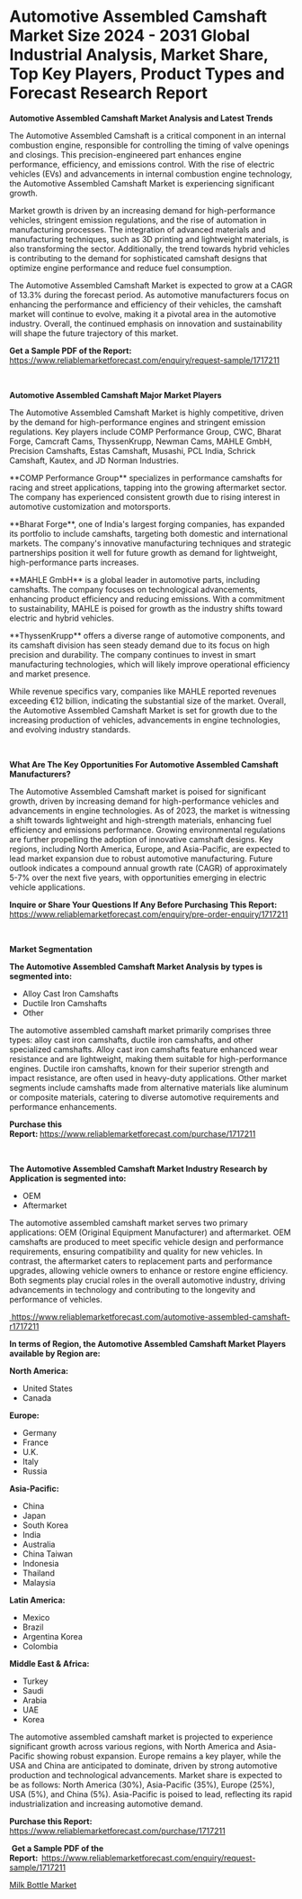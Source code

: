 <p><h1>Automotive Assembled Camshaft Market Size 2024 - 2031 Global Industrial Analysis, Market Share, Top Key Players, Product Types and Forecast Research Report</h1></p><p><strong>Automotive Assembled Camshaft Market Analysis and Latest Trends</strong></p>
<p><p>The Automotive Assembled Camshaft is a critical component in an internal combustion engine, responsible for controlling the timing of valve openings and closings. This precision-engineered part enhances engine performance, efficiency, and emissions control. With the rise of electric vehicles (EVs) and advancements in internal combustion engine technology, the Automotive Assembled Camshaft Market is experiencing significant growth.</p><p>Market growth is driven by an increasing demand for high-performance vehicles, stringent emission regulations, and the rise of automation in manufacturing processes. The integration of advanced materials and manufacturing techniques, such as 3D printing and lightweight materials, is also transforming the sector. Additionally, the trend towards hybrid vehicles is contributing to the demand for sophisticated camshaft designs that optimize engine performance and reduce fuel consumption.</p><p>The Automotive Assembled Camshaft Market is expected to grow at a CAGR of 13.3% during the forecast period. As automotive manufacturers focus on enhancing the performance and efficiency of their vehicles, the camshaft market will continue to evolve, making it a pivotal area in the automotive industry. Overall, the continued emphasis on innovation and sustainability will shape the future trajectory of this market.</p></p>
<p><strong>Get a Sample PDF of the Report:&nbsp;</strong> <a href="https://www.reliablemarketforecast.com/enquiry/request-sample/1717211?utm_campaign=1893&utm_medium=2&utm_source=Github&utm_content=ia&utm_term=28122024&utm_id=automotive-assembled-camshaft">https://www.reliablemarketforecast.com/enquiry/request-sample/1717211</a></p>
<p>&nbsp;</p>
<p><strong>Automotive Assembled Camshaft Major Market Players</strong></p>
<p><p>The Automotive Assembled Camshaft Market is highly competitive, driven by the demand for high-performance engines and stringent emission regulations. Key players include COMP Performance Group, CWC, Bharat Forge, Camcraft Cams, ThyssenKrupp, Newman Cams, MAHLE GmbH, Precision Camshafts, Estas Camshaft, Musashi, PCL India, Schrick Camshaft, Kautex, and JD Norman Industries.</p><p>**COMP Performance Group** specializes in performance camshafts for racing and street applications, tapping into the growing aftermarket sector. The company has experienced consistent growth due to rising interest in automotive customization and motorsports.</p><p>**Bharat Forge**, one of India's largest forging companies, has expanded its portfolio to include camshafts, targeting both domestic and international markets. The company's innovative manufacturing techniques and strategic partnerships position it well for future growth as demand for lightweight, high-performance parts increases.</p><p>**MAHLE GmbH** is a global leader in automotive parts, including camshafts. The company focuses on technological advancements, enhancing product efficiency and reducing emissions. With a commitment to sustainability, MAHLE is poised for growth as the industry shifts toward electric and hybrid vehicles.</p><p>**ThyssenKrupp** offers a diverse range of automotive components, and its camshaft division has seen steady demand due to its focus on high precision and durability. The company continues to invest in smart manufacturing technologies, which will likely improve operational efficiency and market presence.</p><p>While revenue specifics vary, companies like MAHLE reported revenues exceeding €12 billion, indicating the substantial size of the market. Overall, the Automotive Assembled Camshaft Market is set for growth due to the increasing production of vehicles, advancements in engine technologies, and evolving industry standards.</p></p>
<p>&nbsp;</p>
<p><strong>What Are The Key Opportunities For Automotive Assembled Camshaft Manufacturers?</strong></p>
<p><p>The Automotive Assembled Camshaft market is poised for significant growth, driven by increasing demand for high-performance vehicles and advancements in engine technologies. As of 2023, the market is witnessing a shift towards lightweight and high-strength materials, enhancing fuel efficiency and emissions performance. Growing environmental regulations are further propelling the adoption of innovative camshaft designs. Key regions, including North America, Europe, and Asia-Pacific, are expected to lead market expansion due to robust automotive manufacturing. Future outlook indicates a compound annual growth rate (CAGR) of approximately 5-7% over the next five years, with opportunities emerging in electric vehicle applications.</p></p>
<p><strong>Inquire or Share Your Questions If Any Before Purchasing This Report:</strong> <a href="https://www.reliablemarketforecast.com/enquiry/pre-order-enquiry/1717211?utm_campaign=1893&utm_medium=2&utm_source=Github&utm_content=ia&utm_term=28122024&utm_id=automotive-assembled-camshaft">https://www.reliablemarketforecast.com/enquiry/pre-order-enquiry/1717211</a></p>
<p>&nbsp;</p>
<p><strong>Market Segmentation</strong></p>
<p><strong>The Automotive Assembled Camshaft Market Analysis by types is segmented into:</strong></p>
<p><ul><li>Alloy Cast Iron Camshafts</li><li>Ductile Iron Camshafts</li><li>Other</li></ul></p>
<p><p>The automotive assembled camshaft market primarily comprises three types: alloy cast iron camshafts, ductile iron camshafts, and other specialized camshafts. Alloy cast iron camshafts feature enhanced wear resistance and are lightweight, making them suitable for high-performance engines. Ductile iron camshafts, known for their superior strength and impact resistance, are often used in heavy-duty applications. Other market segments include camshafts made from alternative materials like aluminum or composite materials, catering to diverse automotive requirements and performance enhancements.</p></p>
<p><strong>Purchase this Report:&nbsp;</strong><a href="https://www.reliablemarketforecast.com/purchase/1717211?utm_campaign=1893&utm_medium=2&utm_source=Github&utm_content=ia&utm_term=28122024&utm_id=automotive-assembled-camshaft">https://www.reliablemarketforecast.com/purchase/1717211</a></p>
<p>&nbsp;</p>
<p><strong>The Automotive Assembled Camshaft Market Industry Research by Application is segmented into:</strong></p>
<p><ul><li>OEM</li><li>Aftermarket</li></ul></p>
<p><p>The automotive assembled camshaft market serves two primary applications: OEM (Original Equipment Manufacturer) and aftermarket. OEM camshafts are produced to meet specific vehicle design and performance requirements, ensuring compatibility and quality for new vehicles. In contrast, the aftermarket caters to replacement parts and performance upgrades, allowing vehicle owners to enhance or restore engine efficiency. Both segments play crucial roles in the overall automotive industry, driving advancements in technology and contributing to the longevity and performance of vehicles.</p></p>
<p><a href="https://www.reliablemarketforecast.com/automotive-assembled-camshaft-r1717211?utm_campaign=1893&utm_medium=2&utm_source=Github&utm_content=ia&utm_term=28122024&utm_id=automotive-assembled-camshaft">&nbsp;https://www.reliablemarketforecast.com/automotive-assembled-camshaft-r1717211</a></p>
<p><strong>In terms of Region, the Automotive Assembled Camshaft Market Players available by Region are:</strong></p>
<p>
    <p> <strong> North America: </strong>
        <ul>
            <li>United States</li>
            <li>Canada</li>
        </ul>
        </p> 
    <p> <strong> Europe: </strong>
        <ul>
            <li>Germany</li>
            <li>France</li>
            <li>U.K.</li>
            <li>Italy</li>
            <li>Russia</li>
        </ul>
        </p> 
    <p> <strong> Asia-Pacific: </strong>
        <ul>
            <li>China</li>
            <li>Japan</li>
            <li>South Korea</li>
            <li>India</li>
            <li>Australia</li>
            <li>China Taiwan</li>
            <li>Indonesia</li>
            <li>Thailand</li>
            <li>Malaysia</li>
        </ul>
        </p> 
    <p> <strong> Latin America: </strong>
        <ul>
            <li>Mexico</li>
            <li>Brazil</li>
            <li>Argentina Korea</li>
            <li>Colombia</li>
        </ul>
        </p> 
    <p> <strong> Middle East & Africa: </strong>
        <ul>
            <li>Turkey</li>
            <li>Saudi</li>
            <li>Arabia</li>
            <li>UAE</li>
            <li>Korea</li>
        </ul>
    </p>
    </p>
<p><p>The automotive assembled camshaft market is projected to experience significant growth across various regions, with North America and Asia-Pacific showing robust expansion. Europe remains a key player, while the USA and China are anticipated to dominate, driven by strong automotive production and technological advancements. Market share is expected to be as follows: North America (30%), Asia-Pacific (35%), Europe (25%), USA (5%), and China (5%). Asia-Pacific is poised to lead, reflecting its rapid industrialization and increasing automotive demand.</p></p>
<p><strong>Purchase this Report: </strong><a href="https://www.reliablemarketforecast.com/purchase/1717211?utm_campaign=1893&utm_medium=2&utm_source=Github&utm_content=ia&utm_term=28122024&utm_id=automotive-assembled-camshaft">https://www.reliablemarketforecast.com/purchase/1717211</a></p>
<p>&nbsp;<strong>Get a Sample PDF of the Report:&nbsp;&nbsp;</strong><a href="https://www.reliablemarketforecast.com/enquiry/request-sample/1717211?utm_campaign=1893&utm_medium=2&utm_source=Github&utm_content=ia&utm_term=28122024&utm_id=automotive-assembled-camshaft">https://www.reliablemarketforecast.com/enquiry/request-sample/1717211</a></p>
<p><strong></strong></p>
<p><p><a href="https://github.com/PeterParrish5/Market-Research-Report-List-7/blob/main/milk-bottle-market.md?utm_campaign=1893&utm_medium=2&utm_source=Github&utm_content=ia&utm_term=28122024&utm_id=automotive-assembled-camshaft">Milk Bottle Market</a></p></p>